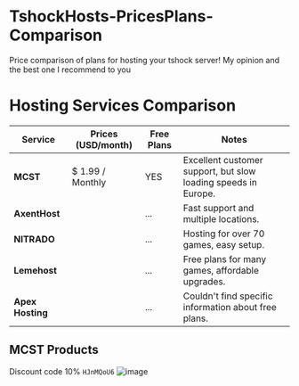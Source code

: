 # TshockHosts-PricesPlans-Comparison
Price comparison of plans for hosting your tshock server! My opinion and the best one I recommend to you


# Hosting Services Comparison

| Service           | Prices (USD/month) | Free Plans | Notes                                                                 |
|-------------------|--------------------|------------|-----------------------------------------------------------------------|
| **MCST**          |  $ 1.99 / Monthly  | YES        | Excellent customer support, but slow loading speeds in Europe.        |
| **AxentHost**     |                    | ...        | Fast support and multiple locations.                                  |
| **NITRADO**       |                    | ...        | Hosting for over 70 games, easy setup.                                |
| **Lemehost**      |                    | ...        | Free plans for many games, affordable upgrades.                       |
| **Apex Hosting**  |                    | ...        | Couldn't find specific information about free plans.                  |


## MCST Products
Discount code 10% `HJnMQoU6`
![image](https://github.com/user-attachments/assets/76b4b024-7028-4397-b00d-5f6fc2dff10c)
